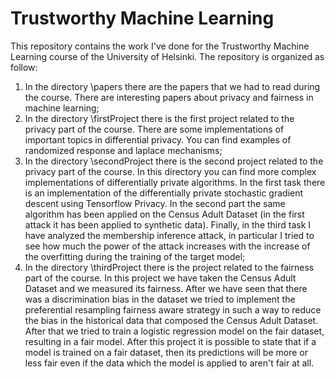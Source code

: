 # Trustworthy Machine Learning
This repository contains the work I've done for the Trustworthy Machine Learning course of the University of Helsinki. The repository is organized as follow:

1. In the directory \papers there are the papers that we had to read during the course. There are interesting papers about privacy and fairness in machine learning;
2. In the directory \firstProject there is the first project related to the privacy part of the course. There are some implementations of important topics in differential privacy. You can find examples of randomized response and laplace mechanisms;
3. In the directory \secondProject there is the second project related to the privacy part of the course. In this directory you can find more complex implementations of differentially private algorithms. In the first task there is an implementation of the differentially private stochastic gradient descent using Tensorflow Privacy. In the second part the same algorithm has been applied on the Census Adult Dataset (in the first attack it has been applied to synthetic data). Finally, in the third task I have analyzed the membership inference attack, in particular I tried to see how much the power of the attack increases with the increase of the overfitting during the training of the target model;
4. In the directory \thirdProject there is the project related to the fairness part of the course. In this project we have taken the Census Adult Dataset and we measured its fairness. After we have seen that there was a discrimination bias in the dataset we tried to implement the preferential resampling fairness aware strategy in such a way to reduce the bias in the historical data that composed the Census Adult Dataset. After that we tried to train a logistic regression model on the fair dataset, resulting in a fair model. After this project it is possible to state that if a model is trained on a fair dataset, then its predictions will be more or less fair even if the data which the model is applied to aren't fair at all.

